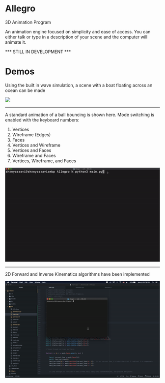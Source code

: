# Allegro
3D Animation Program

An animation engine focused on simplicity and ease of access. You can either talk or type in a description of your scene and the computer will animate it.

*** STILL IN DEVELOPMENT ***

# Demos
Using the built in wave simulation, a scene with a boat floating across an ocean can be made

![](https://github.com/Wh1t3Sail0r/Allegro/blob/feature/demos/Allegro%20Demo%201.gif)

---

A standard animation of a ball bouncing is shown here. Mode switching is enabled with the keyboard numbers:
1. Vertices
2. Wireframe (Edges)
3. Faces
4. Vertices and Wireframe
5. Vertices and Faces
6. Wireframe and Faces
7. Vertices, Wireframe, and Faces

![](https://github.com/Wh1t3Sail0r/Allegro/blob/feature/demos/Allegro%20Demo%202.gif)

---

2D Forward and Inverse Kinematics algorithms have been implemented

![](https://github.com/Wh1t3Sail0r/Allegro/blob/feature/demos/Allegro%20Demo%203.gif)
